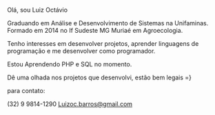 Olá, sou Luiz Octávio

Graduando em Análise e Desenvolvimento de Sistemas na Unifaminas.
Formado em 2014 no If Sudeste MG Muriaé em Agroecologia.

Tenho interesses em desenvolver projetos, aprender linguagens de programação e me desenvolver como programador.

Estou Aprendendo PHP e SQL no momento.

Dê uma olhada nos projetos que desenvolvi, estão bem legais =}

para contato:

(32) 9 9814-1290
Luizoc.barros@gmail.com


<!---
LuizOct/LuizOct is a ✨ special ✨ repository because its `README.md` (this file) appears on your GitHub profile.
You can click the Preview link to take a look at your changes.
--->
